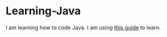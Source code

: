 # Learning-Java
I am learning how to code Java. I am using [this guide](https://github.com/SciBorgs/SciGuides/blob/main/projects/intro-to-programming/README.md) to learn.